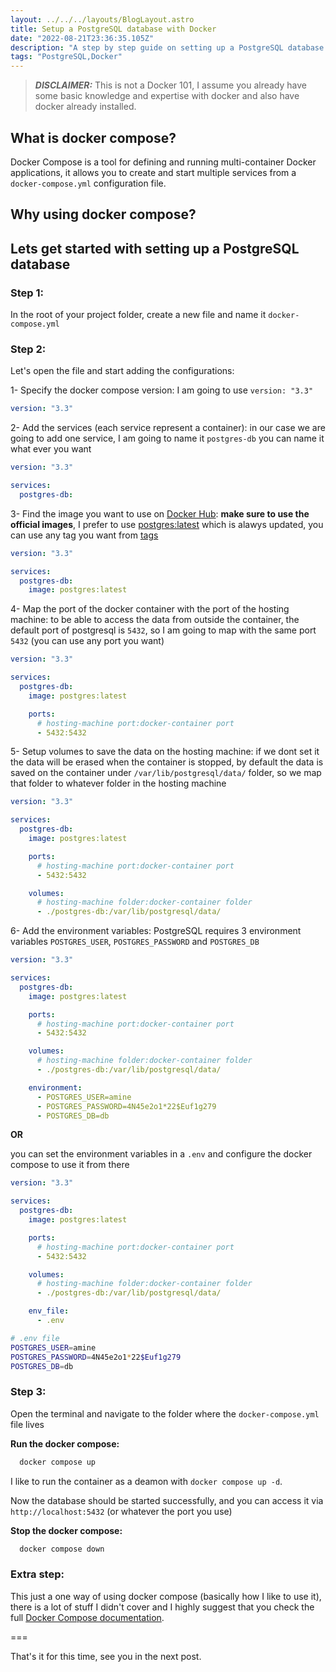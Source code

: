 ```yaml
---
layout: ../../../layouts/BlogLayout.astro
title: Setup a PostgreSQL database with Docker
date: "2022-08-21T23:36:35.105Z"
description: "A step by step guide on setting up a PostgreSQL database with Docker"
tags: "PostgreSQL,Docker"
---
```


> **_DISCLAIMER:_** This is not a Docker 101, I assume you already have some basic knowledge and expertise with docker and also have docker already installed.

## What is docker compose?

Docker Compose is a tool for defining and running multi-container Docker applications, it allows you to create and start multiple services from a `docker-compose.yml` configuration file.

## Why using docker compose?

## Lets get started with setting up a PostgreSQL database

### Step 1:

In the root of your project folder, create a new file and name it `docker-compose.yml`

### Step 2:

Let's open the file and start adding the configurations:

1- Specify the docker compose version: I am going to use `version: "3.3"`

```yml
version: "3.3"
```

2- Add the services (each service represent a container): in our case we are going to add one service, I am going to name it `postgres-db` you can name it what ever you want

```yml
version: "3.3"

services:
  postgres-db:
```

3- Find the image you want to use on [Docker Hub](https://hub.docker.com): **make sure to use the official images**, I prefer to use [postgres:latest](https://hub.docker.com/layers/postgres/library/postgres/latest/images/sha256-5e12b4abbed98e4cde708fcb6d2aa7c510f26e65e65474ac0ef7a9e85f21e60c?context=explore) which is alawys updated, you can use any tag you want from [tags](https://hub.docker.com/_/postgres/tags)

```yml
version: "3.3"

services:
  postgres-db:
    image: postgres:latest
```

4- Map the port of the docker container with the port of the hosting machine: to be able to access the data from outside the container, the default port of postgresql is `5432`, so I am going to map with the same port `5432` (you can use any port you want)

```yml
version: "3.3"

services:
  postgres-db:
    image: postgres:latest

    ports:
      # hosting-machine port:docker-container port
      - 5432:5432
```

5- Setup volumes to save the data on the hosting machine: if we dont set it the data will be erased when the container is stopped, by default the data is saved on the container under `/var/lib/postgresql/data/` folder, so we map that folder to whatever folder in the hosting machine

```yml
version: "3.3"

services:
  postgres-db:
    image: postgres:latest

    ports:
      # hosting-machine port:docker-container port
      - 5432:5432

    volumes:
      # hosting-machine folder:docker-container folder
      - ./postgres-db:/var/lib/postgresql/data/
```

6- Add the environment variables: PostgreSQL requires 3 environment variables `POSTGRES_USER`, `POSTGRES_PASSWORD` and `POSTGRES_DB`

```yml
version: "3.3"

services:
  postgres-db:
    image: postgres:latest

    ports:
      # hosting-machine port:docker-container port
      - 5432:5432

    volumes:
      # hosting-machine folder:docker-container folder
      - ./postgres-db:/var/lib/postgresql/data/

    environment:
      - POSTGRES_USER=amine
      - POSTGRES_PASSWORD=4N45e2o1*22$Euf1g279
      - POSTGRES_DB=db
```

**OR**

you can set the environment variables in a `.env` and configure the docker compose to use it from there

```yml
version: "3.3"

services:
  postgres-db:
    image: postgres:latest

    ports:
      # hosting-machine port:docker-container port
      - 5432:5432

    volumes:
      # hosting-machine folder:docker-container folder
      - ./postgres-db:/var/lib/postgresql/data/

    env_file:
      - .env
```

```bash
# .env file
POSTGRES_USER=amine
POSTGRES_PASSWORD=4N45e2o1*22$Euf1g279
POSTGRES_DB=db
```

### Step 3:

Open the terminal and navigate to the folder where the `docker-compose.yml` file lives

**Run the docker compose:**

```bash
  docker compose up
```

I like to run the container as a deamon with `docker compose up -d`.

Now the database should be started successfully, and you can access it via `http://localhost:5432` (or whatever the port you use)

**Stop the docker compose:**

```bash
  docker compose down
```

### Extra step:

This just a one way of using docker compose (basically how I like to use it), there is a lot of stuff I didn't cover and I highly suggest that you check the full [Docker Compose documentation](https://docs.docker.com/compose/).

===

That's it for this time, see you in the next post.
